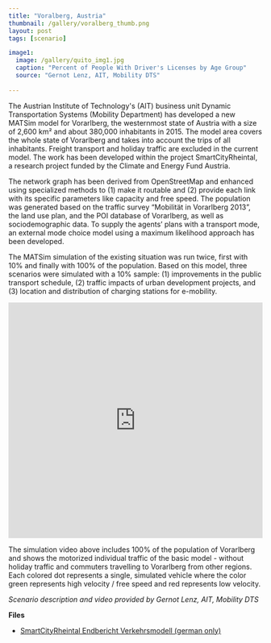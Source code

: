 ```yaml
---
title: "Voralberg, Austria"
thumbnail: /gallery/voralberg_thumb.png
layout: post
tags: [scenario]

image1:
  image: /gallery/quito_img1.jpg
  caption: "Percent of People With Driver's Licenses by Age Group"
  source: "Gernot Lenz, AIT, Mobility DTS"
  
---
```


The Austrian Institute of Technology's (AIT) business unit Dynamic Transportation Systems (Mobility Department) has developed a new MATSim model for Vorarlberg, the westernmost state of Austria with a size of 2,600 km² and about 380,000 inhabitants in 2015. The model area covers the whole state of Vorarlberg and takes into account the trips of all inhabitants. Freight transport and holiday traffic are excluded in the current model. The work has been developed within the project SmartCityRheintal, a research project funded by the Climate and Energy Fund Austria.

The network graph has been derived from OpenStreetMap and enhanced using specialized methods to (1) make it routable and (2) provide each link with its specific parameters like capacity and free speed. The population was generated based on the traffic survey “Mobilität in Vorarlberg 2013”, the land use plan, and the POI database of Vorarlberg, as well as sociodemographic data. To supply the agents’ plans with a transport mode, an external mode choice model using a maximum likelihood approach has been developed.

The MATSim simulation of the existing situation was run twice, first with 10% and finally with 100% of the population. Based on this model, three scenarios were simulated with a 10% sample: (1) improvements in the public transport schedule, (2) traffic impacts of urban development projects, and (3) location and distribution of charging stations for e-mobility.

<iframe allowfullscreen="" frameborder="0" height="468" mozallowfullscreen="" src="https://player.vimeo.com/video/166501600" webkitallowfullscreen="" width="100%"></iframe>

The simulation video above includes 100% of the population of Vorarlberg and shows the motorized individual traffic of the basic model - without holiday traffic and commuters travelling to Vorarlberg from other regions. Each colored dot represents a single, simulated vehicle where the color green represents high velocity / free speed and red represents low velocity.

_Scenario description and video provided by Gernot Lenz, AIT, Mobility DTS_

**Files**

- [SmartCityRheintal Endbericht Verkehrsmodell (german only)](http://matsim.org/sites/default/files/scenarios/SmartCityRheintal_Endbericht_Verkehrsmodell.pdf)